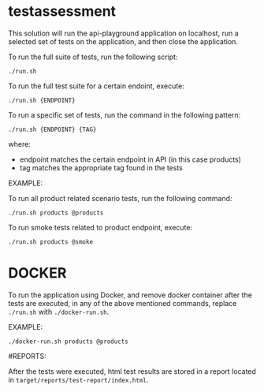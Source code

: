 # testassessment

This solution will run the api-playground application on localhost, run a selected set of tests on the application, and then close the application.

To run the full suite of tests, run the following script:

`./run.sh`

To run the full test suite for a certain endoint, execute:

`./run.sh {ENDPOINT}`

To run a specific set of tests, run the command in the following pattern:

`./run.sh {ENDPOINT} {TAG}`

where:
- endpoint matches the certain endpoint in API (in this case products)
- tag matches the appropriate tag found in the tests


EXAMPLE:

To run all product related scenario tests, run the following command:

`./run.sh products @products`

To run smoke tests related to product endpoint, execute:

`./run.sh products @smoke`

# DOCKER

To run the application using Docker, and remove docker container after the tests are executed, in any of the above mentioned commands, replace `./run.sh` with `./docker-run.sh`.

EXAMPLE:

`./docker-run.sh products @products`

#REPORTS:

After the tests were executed, html test results are stored in a report located in `target/reports/test-report/index.html`.